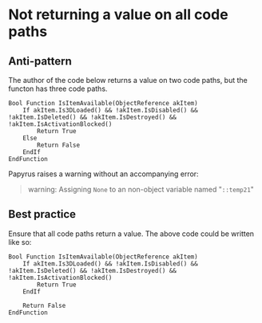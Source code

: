 <!-- TITLE: Not returning a value on all code paths -->

# Not returning a value on all code paths

## Anti-pattern

The author of the code below returns a value on two code paths, but the functon has three code paths.

```
Bool Function IsItemAvailable(ObjectReference akItem)
	If akItem.Is3DLoaded() && !akItem.IsDisabled() && !akItem.IsDeleted() && !akItem.IsDestroyed() && !akItem.IsActivationBlocked()
		Return True
	Else
		Return False
	EndIf
EndFunction
```

Papyrus raises a warning without an accompanying error:

> warning: Assigning `None` to an non-object variable named "`::temp21`"

## Best practice

Ensure that all code paths return a value. The above code could be written like so:

```
Bool Function IsItemAvailable(ObjectReference akItem)
	If akItem.Is3DLoaded() && !akItem.IsDisabled() && !akItem.IsDeleted() && !akItem.IsDestroyed() && !akItem.IsActivationBlocked()
		Return True
	EndIf
	
	Return False
EndFunction
```